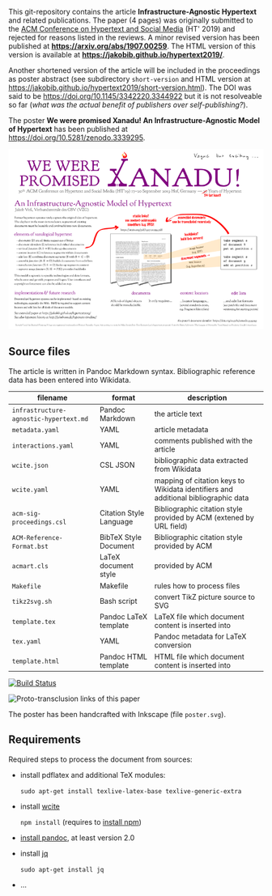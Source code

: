 This git-repository contains the article **Infrastructure-Agnostic Hypertext** and related publications.  The paper (4 pages) was originally submitted to the [ACM Conference on Hypertext and Social Media](https://ht.acm.org/ht2019/) (HT' 2019) and rejected for reasons listed in the reviews. A minor revised version has been published at **<https://arxiv.org/abs/1907.00259>**. The HTML version of this version is available at **<https://jakobib.github.io/hypertext2019/>**.

Another shortened version of the article will be included in the proceedings as poster abstract (see subdirectory `short-version` and HTML version at <https://jakobib.github.io/hypertext2019/short-version.html>). The DOI was said to be <https://doi.org/10.1145/3342220.3344922> but it is not resolveable so far (*what was the actual benefit of publishers over self-publishing?*).

The poster **We were promised Xanadu! An Infrastructure-Agnostic Model of Hypertext** has been published at <https://doi.org/10.5281/zenodo.3339295>.

[![](poster.png)](https://doi.org/10.5281/zenodo.3339295)

## Source files

The article is written in Pandoc Markdown syntax. Bibliographic reference data has been entered into Wikidata.

| filename  | format | description |
|-----------|--------|-------------|
| `infrastructure-agnostic-hypertext.md` | Pandoc Markdown | the article text
| `metadata.yaml` | YAML | article metadata
| `interactions.yaml` | YAML | comments published with the article
| `wcite.json` | CSL JSON | bibliographic data extracted from Wikidata
| `wcite.yaml` | YAML | mapping of citation keys to Wikidata identifiers and additional bibliographic data
| `acm-sig-proceedings.csl` | Citation Style Language | Bibliographic citation style provided by ACM (extened by URL field)
| `ACM-Reference-Format.bst` | BibTeX Style Document | Bibliographic citation style provided by ACM
| `acmart.cls` | LaTeX document style  | provided by ACM
| `Makefile` | Makefile | rules how to process files
| `tikz2svg.sh` | Bash script | convert TikZ picture source to SVG
| `template.tex` | Pandoc LaTeX template | LaTeX file which document content is inserted into
| `tex.yaml` | YAML | Pandoc metadata for LaTeX conversion
| `template.html` | Pandoc HTML template | HTML file which document content is inserted into

[![Build Status](https://travis-ci.org/jakobib/hypertext2019.svg?branch=master)](https://travis-ci.org/jakobib/hypertext2019)

![Proto-transclusion links of this paper](https://jakobib.github.io/hypertext2019/this-articles-transclusion.svg)

The poster has been handcrafted with Inkscape (file `poster.svg`).

## Requirements

Required steps to process the document from sources:

* install pdflatex and additional TeX modules:

   `sudo apt-get install texlive-latex-base texlive-generic-extra`

* install [wcite](http://wikicite.org/wcite/)

   `npm install` (requires to [install npm](https://www.npmjs.com/get-npm))

* [install pandoc](https://pandoc.org/installing), at least version 2.0

* install [jq](https://stedolan.github.io/jq/)

   `sudo apt-get install jq`

* ...
